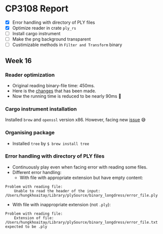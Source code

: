 # CP3108 Report

 - [x] Error handling with directory of PLY files
 - [x] Optimize reader in crate `ply_rs`
 - [ ] Install cargo instrument 
 - [ ] Make the png background transparent
 - [ ] Custimizable methods in `Filter and Transform` binary

## Week 16

### Reader optimization
- Original reading binary-file time: 450ms.
- Here is the [changes](https://github.com/Fluci/ply-rs/compare/master...hungkhoaitay:master) that has been made.
- Now the running time is reduced to be nearly 90ms :zany_face:


### Cargo instrument installation
Installed `brew` and `openssl` version x86. However, facing new [issue](https://github.com/cmyr/cargo-instruments/issues/50) :sweat_smile:

### Organising package
- Installed `tree` by `$ brew install tree`

### Error handling with directory of PLY files
* Continuously play even when facing error with reading some files.
* Different error handling:
   * With file with appropriate extension but have empty content:
```
Problem with reading file:
    Unable to read the header of the input: /Users/hungkhoaitay/Library/plySource/binary_longdress/error_file.ply
```
   * With file with inappropriate extension (not `.ply`):
```
Problem with reading file:
    Extension of file: /Users/hungkhoaitay/Library/plySource/binary_longdress/error_file.txt expected to be .ply
```

